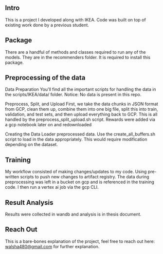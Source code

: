 ## Intro

 This is a project I developed along with IKEA. Code was built on top of existing work done by a previous student. 

## Package 
There are a handful of methods and classes required to run any of the models. They are in the recommenders folder. It is required to install this package.


## Preprocessing of the data 

Data Preparation
You'll find all the important scripts for handling the data in the scripts/IKEA/data/ folder. Notice: No data is present in this repo.

Preprocess, Split, and Upload
First, we take the data chunks in JSON format from GCP, clean them up, combine them into one big file, split this into train, validation, and test sets, and then upload everything back to GCP. This is all handled by the preprocess_split_upload.sh script. Rewards were added via a gcp notebook later on and redownloaded

Creating the Data Loader preprocessed data. 
Use the create_all_buffers.sh script to load in the data appropriately. This would require modification depending on the dataset.


## Training

My workflow consisted of making changes/updates to my code. Using pre-written scripts to push new changes to artifact registry. The data during preprocessing was left in a bucket on gcp and is referenced in the training code. I then run a vertex ai job via the gcp CLI. 

## Result Analysis 

Results were collected in wandb and analysis is in thesis document.

## Reach Out

This is a bare-bones explanation of the project, feel free to reach out here: walsha480@gmail.com for further explanation.

